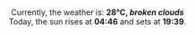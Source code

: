 <p  align="center"><br/>Currently, the weather is: <b> 28°C, <i>broken clouds</i></b></br>Today, the sun rises at <b>04:46</b> and sets at <b>19:39</b>.</p>